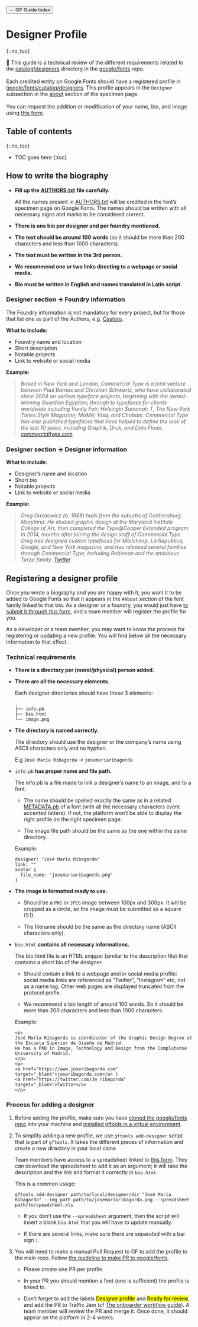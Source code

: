 <link href="style.css" rel="stylesheet">

<a href="./index"><button class="button button-i">&larr; GF Guide Index</button></a>

# Designer Profile
{:.no_toc}

<div class="callout">

🦥  This guide is a technical review of the different requirements related to the <a href="https://github.com/google/fonts/tree/main/catalog/designers">catalog/designers</a> directory in the <a href="https://github.com/google/fonts">google/fonts</a> repo.
<br><br>
Each credited entity on Google Fonts should have a registered profile in <a href="https://github.com/google/fonts/tree/main/catalog/designers">google/fonts/catalog/designers</a>. This profile appears in the <code>Designer</code> subsection in the <a href="https://fonts.google.com/specimen/Praise?sort=date#about">about</a> section of the specimen page.
<br><br>
You can request the addition or modification of your name, bio, and image using <a href="https://docs.google.com/forms/d/e/1FAIpQLSeMwHN8J213ZaxHrr5lHCrX56HY_NjGrWB8o604g98YxuMrdA/viewform">this form</a>.

</div>

## Table of contents
{:.no_toc}
* TOC goes here
{:toc}

## How to write the biography

-   **Fill up the** **[AUTHORS.txt](authors.md)** **file carefully.**

    All the names present in [AUTHORS.txt](authors.md) will be credited in the font’s specimen page on Google Fonts. The names should be written with all necessary signs and marks to be considered correct.
-   **There is one bio per designer and per foundry mentioned.**
-   **The text should be around 100 words** (so it should be more than 200 characters and less than 1000 characters).
-   **The text must be written in the 3rd person.**
-   **We recommend one or two links directing to a webpage or social media.**
-   **Bio must be written in English and names translated in Latin script.**

### Designer section &rarr; Foundry information

The Foundry information is not mandatory for every project, but for those that list one as part of the Authors, e.g. <a href="https://fonts.google.com/specimen/Castoro" target="_blank">Castoro</a>.

**What to include:**

-   Foundry name and location
-   Short description
-   Notable projects
-   Link to website or social media

**Example:**

> *Based in New York and London, Commercial Type is a joint venture between Paul Barnes and Christian Schwartz, who have collaborated since 2004 on various typeface projects, beginning with the award-winning Guardian Egyptian, through to typefaces for clients worldwide including Vanity Fair; Helsingin Sanomat; T, The New York Times Style Magazine; MoMA; Visa; and Chobani. Commercial Type has also published typefaces that have helped to define the look of the last 10 years, including Graphik, Druk, and Dala Floda.* [*commercialtype.com*](https://commercialtype.com)

### Designer section &rarr; Designer information

**What to include:**

-   Designer’s name and location
-   Short bio
-   Notable projects
-   Link to website or social media

**Example:**

> *Greg Gazdowicz (b. 1988) hails from the suburbs of Gaithersburg, Maryland. He studied graphic design at the Maryland Institute College of Art, then completed the Type@Cooper Extended program in 2014, months after joining the design staff of Commercial Type. Greg has designed custom typefaces for Mailchimp, La Republica, Google, and New York magazine, and has released several families through Commercial Type, including Robinson and the ambitious Terza family.* [*Twitter*](http://www.twitter.com/)

## Registering a designer profile

Once you wrote a biography and you are happy with it, you want it to be added to Google Fonts so that it appears in the `#About` section of the font family linked to that bio. As a designer or a foundry, you would just have [to submit it through this form](https://docs.google.com/forms/d/1HinKkdCPbHTaiXxakeaUpDo1qsW3P9ZFemK65yWkru0/edit), and a team member will register the profile for you.

As a developer or a team member, you may want to know the process for registering or updating a new profile. You will find below all the necessary information to that effect.

### Technical requirements

-   **There is a directory per (moral/physical) person added.**
-   **There are all the necessary elements.**

    Each designer directories should have these 3 elements:

    ``` code
    .
    ├── info.pb
    ├── bio.html
    └── image.png
    ```
-   **The directory is named correctly.**

    The directory should use the designer or the company’s name using ASCII characters only and no hyphen.

    E.g `José María Ribagorda` → `josemariaribagorda`
-   `info.pb` **has proper name and file path.**

    The info.pb is a file made to link a designer’s name to an image, and to a font.

    <div class="indented">

    -   The name should be spelled exactly the same as in a related [METADATA.pb](metadata.md) of a font (with all the necessary characters event accented letters). If not, the platform won’t be able to display the right profile on the right specimen page.

    

    -   The image file path should be the same as the one within the same directory.

    Example:

    ``` code
    designer: "José María Ribagorda"
    link: ""
    avatar {
      file_name: "josemariaribagorda.png"
    }
    ```

    </div>
-   **The image is formatted ready to use.**
    -   Should be a `PNG` or `JPEG` image between 100px and 300px. It will be cropped as a circle, so the image must be submitted as a square (1:1).

    

    -   The filename should be the same as the directory name (ASCII characters only).
-   `bio.html` **contains all necessary informations.**

    The bio.html file is an HTML snippet (similar to the description file) that contains a short bio of the designer.

    -   Should contain a link to a webpage and/or social media profile: social media links are referenced as “Twitter”, “Instagram” etc, not as a name tag. Other web pages are displayed truncated from the protocol prefix.

    

    -   We recommend a bio length of around 100 words. So it should be more than 200 characters and less than 1000 characters.

    Example:

    ``` code
    <p>
    José María Ribagorda is coordinator of the Graphic Design Degree at the Escuela Superior de Diseño de Madrid. 
    He has a PhD in Image, Technology and Design from the Complutense University of Madrid.
    </p>
    <p>
    <a href="https://www.joseribagorda.com" target="_blank">joseribagorda.com</a> |
    <a href="https://twitter.com/Jm_ribagorda" target="_blank">Twitter</a>
    </p>
    ```

### Process for adding a designer

1.  Before adding the profile, make sure you have [cloned the google/fonts repo](making-pr.md) into your machine and [installed gftools in a virtual environment](tools.md).
2.  To simplify adding a new profile, we use `gftools add-designer` script that is part of `gftools`. It takes the different pieces of information and create a new directory in your local clone

    Team members have access to a spreadsheet linked to [this form](https://docs.google.com/forms/d/e/1FAIpQLSeMwHN8J213ZaxHrr5lHCrX56HY_NjGrWB8o604g98YxuMrdA/viewform). They can download the spreadsheet to add it as an argument; it will take the description and the link and format it correctly in `bio.html`.

    This is a common usage:

    ``` code
    gftools add-designer path/to/local/designer/dir "José María Ribagorda" --img_path path/to/josemariaribagorda.png --spreadsheet path/to/speadsheet.xls
    ```

    -  If you don’t use the `--spreadsheet` argument, then the script will insert a blank `bio.html` that you will have to update manually.

    -  If there are several links, make sure there are separated with a bar sign ` | `.

3.  You will need to make a manual Pull Request to GF to add the profile to the main repo. Follow [the guideline to make PR to google/fonts](making-pr.md).
    -   Please create one PR per profile.

    -   In your PR you should mention a font (one is sufficient) the profile is linked to.

    -   Don’t forget to add the labels <mark class=grey>Designer profile</mark> and <mark class="yellow">Ready for review</mark>, and add the PR to Traffic Jam (cf [The onboarder workflow guide](onboarder-workflow.md)). A team member will review the PR and merge it. Once done, it should appear on the platform in 2-4 weeks.
